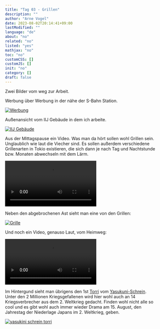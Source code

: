 ```yaml
---
title: "Tag 03 - Grillen"
description: ""
author: "Arne Vogel"
date: 2023-08-02T20:14:41+09:00
lastModified: ""
language: "de"
about: "no"
related: "no"
listed: "yes"
mathjax: "no"
toc: "no"
customCSS: []
customJS: []
init: "no"
category: []
draft: false
---
```


Zwei Bilder vom weg zur Arbeit.

Werbung über Werbung in der nähe der S-Bahn Station.

[![Werbung](werbung-small.jpg)](werbung.jpg)

Außenansicht vom IIJ Gebäude in dem ich arbeite.

[![IIJ Gebäude](gebaude-small.jpg)](gebaude.jpg)

Aus der Mittagspause ein Video.
Was man da hört sollen wohl Grillen sein.
Unglaublich wie laut die Viecher sind.
Es sollen außerdem verschiedene Grillenarten in Tokio existieren, die sich dann je nach Tag und Nachtstunde bzw. Monaten abwechseln mit dem Lärm.

<video controls src="laut.mp4"></video>

Neben den abgebrochenen Ast sieht man eine von den Grillen:

[![Grille](grille-small.jpg)](grille.jpg)

Und noch ein Video, genauso Laut, vom Heimweg:

<video controls src="laut2.mp4"></video>

Im Hintergund sieht man übrigens den 1st [Torri](https://de.wikipedia.org/wiki/Torii) vom [Yasukuni-Schrein](https://de.wikipedia.org/wiki/Yasukuni-Schrein).
Unter den 2 Millionen Kriegsgefallenen wird hier wohl auch an 14 Kriegsverbrecher aus dem 2. Weltkrieg gedacht.
Finden wohl nicht alle so cool und es gibt wohl auch immer wieder Drama am 15. August, den Jahrestag der Niederlage Japans im 2. Weltkrieg, geben.

[![yasukini schrein torri](1st-torii-small.jpg)](1st-torii.jpg)


